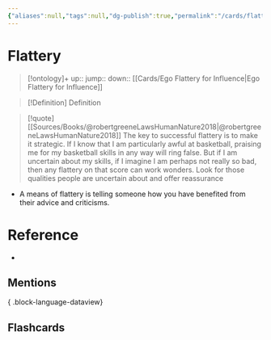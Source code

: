```yaml
---
{"aliases":null,"tags":null,"dg-publish":true,"permalink":"/cards/flattery/","dgPassFrontmatter":true}
---
```


# Flattery

> [!ontology]+
> up:: 
> jump:: 
> down:: [[Cards/Ego Flattery for Influence\|Ego Flattery for Influence]]

> [!Definition] Definition

> [!quote] [[Sources/Books/@robertgreeneLawsHumanNature2018\|@robertgreeneLawsHumanNature2018]]
> The key to successful flattery is to make it strategic. If I know that I am particularly awful at basketball, praising me for my basketball skills in any way will ring false. But if I am uncertain about my skills, if I imagine I am perhaps not really so bad, then any flattery on that score can work wonders. Look for those qualities people are uncertain about and offer reassurance

- A means of flattery is telling someone how you have benefited from their advice and criticisms.

# Reference

- 

## Mentions


{ .block-language-dataview}

## Flashcards